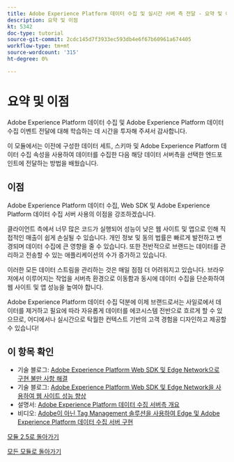 ```yaml
---
title: Adobe Experience Platform 데이터 수집 및 실시간 서버 측 전달 - 요약 및 이점
description: 요약 및 이점
kt: 5342
doc-type: tutorial
source-git-commit: 2cdc145d7f3933ec593db4e6f67b60961a674405
workflow-type: tm+mt
source-wordcount: '315'
ht-degree: 0%

---
```


# 요약 및 이점

Adobe Experience Platform 데이터 수집 및 Adobe Experience Platform 데이터 수집 이벤트 전달에 대해 학습하는 데 시간을 투자해 주셔서 감사합니다.

이 모듈에서는 이전에 구성한 데이터 세트, 스키마 및 Adobe Experience Platform 데이터 수집 속성을 사용하여 데이터를 수집한 다음 해당 데이터 서버측을 선택한 엔드포인트에 전달하는 방법을 배웠습니다.

## 이점

Adobe Experience Platform 데이터 수집, Web SDK 및 Adobe Experience Platform 데이터 수집 서버 사용의 이점을 강조하겠습니다.

클라이언트 측에서 너무 많은 코드가 실행되어 성능이 낮은 웹 사이트 및 앱으로 인해 직접적인 매출이 쉽게 손실될 수 있습니다. 개인 정보 및 동의 법률은 빠르게 발전하고 변경되며 데이터 수집에 큰 영향을 줄 수 있습니다. 또한 전반적으로 브랜드는 데이터를 관리하고 전송할 수 있는 애플리케이션의 수가 증가하고 있습니다.

이러한 모든 데이터 스트림을 관리하는 것은 매일 점점 더 어려워지고 있습니다. 브라우저에서 이루어지는 작업을 서버측 환경으로 이동함과 동시에 데이터 수집을 단순화하여 웹 사이트 및 앱 성능을 높여야 합니다.

Adobe Experience Platform 데이터 수집 덕분에 이제 브랜드로서는 사일로에서 데이터를 제거하고 필요에 따라 자유롭게 데이터를 에코시스템 전반으로 흐르게 할 수 있으므로, 어디에서나 실시간으로 탁월한 컨텍스트 기반의 고객 경험을 디자인하고 제공할 수 있습니다!

## 이 항목 확인

- 기술 블로그: [Adobe Experience Platform Web SDK 및 Edge Network으로 구현 불만 사항 해결](https://medium.com/adobetech/solving-implementation-pain-points-with-adobe-experience-platform-web-sdk-and-edge-network-880b635e6819)
- 기술 블로그: [Adobe Experience Platform Web SDK 및 Edge Network을 사용하여 웹 사이트 성능 향상](https://medium.com/adobetech/boosting-website-performance-with-adobe-experience-platform-web-sdk-and-edge-network-329fcf70fdf9)
- 설명서: [Adobe Experience Platform 데이터 수집 서버측 개요](https://experienceleague.adobe.com/docs/experience-platform/tags/event-forwarding/overview.html?lang=en#server-side-info)
- 비디오: [Adobe이 아닌 Tag Management 솔루션을 사용하여 Edge 및 Adobe Experience Platform 데이터 수집 서버 구현](https://video.tv.adobe.com/v/331986?quality=12&learn=on)

[모듈 2.5로 돌아가기](./aep-data-collection-ssf.md)

[모든 모듈로 돌아가기](./../../../overview.md)
